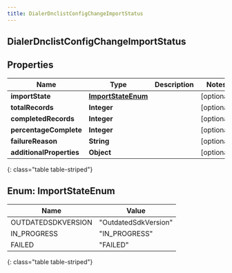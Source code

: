 ```yaml
---
title: DialerDnclistConfigChangeImportStatus
---
```

## DialerDnclistConfigChangeImportStatus


## Properties

| Name | Type | Description | Notes |
| ------------ | ------------- | ------------- | ------------- |
| **importState** | [**ImportStateEnum**](#ImportStateEnum) |  |  [optional] |
| **totalRecords** | **Integer** |  |  [optional] |
| **completedRecords** | **Integer** |  |  [optional] |
| **percentageComplete** | **Integer** |  |  [optional] |
| **failureReason** | **String** |  |  [optional] |
| **additionalProperties** | **Object** |  |  [optional] |
{: class="table table-striped"}


<a name="ImportStateEnum"></a>

## Enum: ImportStateEnum

| Name | Value |
| ---- | ----- |
| OUTDATEDSDKVERSION | &quot;OutdatedSdkVersion&quot; |
| IN_PROGRESS | &quot;IN_PROGRESS&quot; |
| FAILED | &quot;FAILED&quot; |
{: class="table table-striped"}



